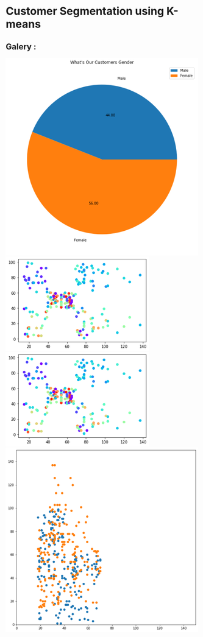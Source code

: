 # Customer Segmentation using K-means
## Galery :
![](https://github.com/thisishusseinali/customer-segmentation/blob/main/notebooks/download%20(4).png)
![](https://github.com/thisishusseinali/customer-segmentation/blob/main/notebooks/download%20(5).png)
![](https://github.com/thisishusseinali/customer-segmentation/blob/main/notebooks/download%20(6).png)
![](https://github.com/thisishusseinali/customer-segmentation/blob/main/notebooks/download%20(7).png)

